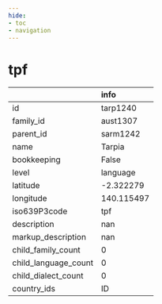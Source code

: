 ```yaml
---
hide:
- toc
- navigation
---
```

# tpf
|                      | info       |
|:---------------------|:-----------|
| id                   | tarp1240   |
| family_id            | aust1307   |
| parent_id            | sarm1242   |
| name                 | Tarpia     |
| bookkeeping          | False      |
| level                | language   |
| latitude             | -2.322279  |
| longitude            | 140.115497 |
| iso639P3code         | tpf        |
| description          | nan        |
| markup_description   | nan        |
| child_family_count   | 0          |
| child_language_count | 0          |
| child_dialect_count  | 0          |
| country_ids          | ID         |